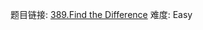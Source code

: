 题目链接: [389.Find the Difference][1]
难度: Easy

[1]: https://leetcode.com/problems/find-the-difference

